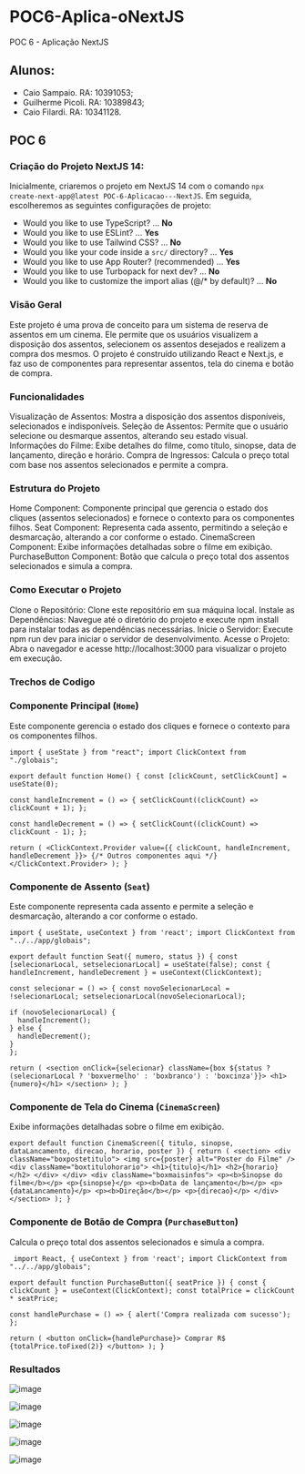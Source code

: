 # POC6-Aplica-oNextJS
POC 6 - Aplicação NextJS

## Alunos:

* Caio Sampaio. RA: 10391053;
* Guilherme Picoli. RA: 10389843;
* Caio Filardi. RA: 10341128.

## POC 6

### **Criação do Projeto NextJS 14**:

Inicialmente, criaremos o projeto em NextJS 14 com o comando `npx create-next-app@latest POC-6-Aplicacao---NextJS`. Em seguida, escolheremos as seguintes configurações de projeto:

- Would you like to use TypeScript? ... **No**
- Would you like to use ESLint? ... **Yes**
- Would you like to use Tailwind CSS? ... **No**
- Would you like your code inside a `src/` directory? ... **Yes**
- Would you like to use App Router? (recommended) ... **Yes**
- Would you like to use Turbopack for next dev? ... **No**
- Would you like to customize the import alias (@/* by default)? ... **No**


### Visão Geral
Este projeto é uma prova de conceito para um sistema de reserva de assentos em um cinema. Ele permite que os usuários visualizem a disposição dos assentos, selecionem os assentos desejados e realizem a compra dos mesmos. O projeto é construído utilizando React e Next.js, e faz uso de componentes para representar assentos, tela do cinema e botão de compra.

### Funcionalidades

Visualização de Assentos: Mostra a disposição dos assentos disponíveis, selecionados e indisponíveis.
Seleção de Assentos: Permite que o usuário selecione ou desmarque assentos, alterando seu estado visual.
Informações do Filme: Exibe detalhes do filme, como título, sinopse, data de lançamento, direção e horário.
Compra de Ingressos: Calcula o preço total com base nos assentos selecionados e permite a compra.

### Estrutura do Projeto
Home Component: Componente principal que gerencia o estado dos cliques (assentos selecionados) e fornece o contexto para os componentes filhos.
Seat Component: Representa cada assento, permitindo a seleção e desmarcação, alterando a cor conforme o estado.
CinemaScreen Component: Exibe informações detalhadas sobre o filme em exibição.
PurchaseButton Component: Botão que calcula o preço total dos assentos selecionados e simula a compra.

### Como Executar o Projeto
Clone o Repositório: Clone este repositório em sua máquina local.
Instale as Dependências: Navegue até o diretório do projeto e execute npm install para instalar todas as dependências necessárias.
Inicie o Servidor: Execute npm run dev para iniciar o servidor de desenvolvimento.
Acesse o Projeto: Abra o navegador e acesse http://localhost:3000 para visualizar o projeto em execução.

### Trechos de Codigo

### Componente Principal (`Home`)

Este componente gerencia o estado dos cliques e fornece o contexto para os componentes filhos.
```
import { useState } from "react"; import ClickContext from "./globais";

export default function Home() { const [clickCount, setClickCount] = useState(0);

const handleIncrement = () => { setClickCount((clickCount) => clickCount + 1); };

const handleDecrement = () => { setClickCount((clickCount) => clickCount - 1); };

return ( <ClickContext.Provider value={{ clickCount, handleIncrement, handleDecrement }}> {/* Outros componentes aqui */} </ClickContext.Provider> ); }
```

### Componente de Assento (`Seat`)

Este componente representa cada assento e permite a seleção e desmarcação, alterando a cor conforme o estado.

```
import { useState, useContext } from 'react'; import ClickContext from "../../app/globais";

export default function Seat({ numero, status }) { const [selecionarLocal, setselecionarLocal] = useState(false); const { handleIncrement, handleDecrement } = useContext(ClickContext);

const selecionar = () => { const novoSelecionarLocal = !selecionarLocal; setselecionarLocal(novoSelecionarLocal);

if (novoSelecionarLocal) {
  handleIncrement();
} else {
  handleDecrement();
}
};

return ( <section onClick={selecionar} className={box ${status ? (selecionarLocal ? 'boxvermelho' : 'boxbranco') : 'boxcinza'}}> <h1>{numero}</h1> </section> ); }
```

### Componente de Tela do Cinema (`CinemaScreen`)

Exibe informações detalhadas sobre o filme em exibição.

```
export default function CinemaScreen({ titulo, sinopse, dataLancamento, direcao, horario, poster }) { return ( <section> <div className="boxpostetitulo"> <img src={poster} alt="Poster do Filme" /> <div className="boxtitulohorario"> <h1>{titulo}</h1> <h2>{horario}</h2> </div> </div> <div className="boxmaisinfos"> <p><b>Sinopse do filme</b></p> <p>{sinopse}</p> <p><b>Data de lançamento</b></p> <p>{dataLancamento}</p> <p><b>Direção</b></p> <p>{direcao}</p> </div> </section> ); }
```

### Componente de Botão de Compra (`PurchaseButton`)

Calcula o preço total dos assentos selecionados e simula a compra.

```
 import React, { useContext } from 'react'; import ClickContext from "../../app/globais";

export default function PurchaseButton({ seatPrice }) { const { clickCount } = useContext(ClickContext); const totalPrice = clickCount * seatPrice;

const handlePurchase = () => { alert('Compra realizada com sucesso'); };

return ( <button onClick={handlePurchase}> Comprar R$ {totalPrice.toFixed(2)} </button> ); }
```

### Resultados

![image](https://github.com/user-attachments/assets/728b705f-5466-48dc-b8d9-90761fd3ee33)  

![image](https://github.com/user-attachments/assets/b0528231-a153-4a98-9588-871e3ef35e5c)  

![image](https://github.com/user-attachments/assets/2504b2fc-f5c0-49a2-a068-d54cfe635e40)  

![image](https://github.com/user-attachments/assets/d278599a-fbb8-4c0d-93b5-3de827e8c536)  

![image](https://github.com/user-attachments/assets/1f6f97d2-0b6e-4652-b512-248ff856553a)  




